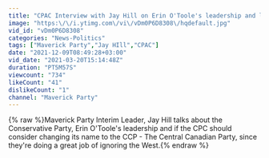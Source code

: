 ```yaml
---
title: "CPAC Interview with Jay Hill on Erin O'Toole's leadership and lack of support of the West"
image: "https:\/\/i.ytimg.com\/vi\/vDm0P6D8308\/hqdefault.jpg"
vid_id: "vDm0P6D8308"
categories: "News-Politics"
tags: ["Maverick Party","Jay HIll","CPAC"]
date: "2021-12-09T08:49:28+03:00"
vid_date: "2021-03-20T15:14:48Z"
duration: "PT5M57S"
viewcount: "734"
likeCount: "41"
dislikeCount: "1"
channel: "Maverick Party"
---
```

{% raw %}Maverick Party Interim Leader, Jay Hill talks about the Conservative Party, Erin O'Toole's leadership and if the CPC should consider changing its name to the CCP - The Central Canadian Party, since they're doing a great job of ignoring the West.{% endraw %}
